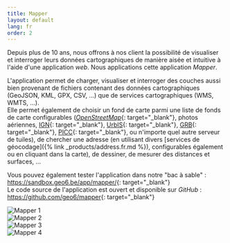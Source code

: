 ```yaml
---
title: Mapper
layout: default
lang: fr
order: 2
---
```


Depuis plus de 10 ans, nous offrons à nos client la possibilité de visualiser et interroger leurs données cartographiques de manière aisée et intuitive à l'aide d'une application *web*. Nous applications cette application *Mapper*.

L'application permet de charger, visualiser et interroger des couches aussi bien provenant de fichiers contenant des données cartographiques (GeoJSON, KML, GPX, CSV, ...) que de services cartographiques (WMS, WMTS, ...).  
Elle permet également de choisir un fond de carte parmi une liste de fonds de carte configurables ([*OpenStreetMap*](https://openstreetmap.org/){: target="_blank"}, photos aériennes, [IGN](https://www.ngi.be/){: target="_blank"}, [UrbIS](https://cirb.brussels/fr/nos-solutions/urbis-solutions/urbis-data){: target="_blank"}, [GRB](https://overheid.vlaanderen.be/informatie-vlaanderen/producten-diensten/basiskaart-vlaanderen-grb){: target="_blank"}, [PICC](http://geoportail.wallonie.be/georeferentiel/PICC){: target="_blank"}, ou n'importe quel autre serveur de tuiles), de chercher une adresse (en utilisant divers [services de géocodage]({% link _products/address.fr.md %}), configurables également ou en cliquant dans la carte), de dessiner, de mesurer des distances et surfaces, ...

Vous pouvez également tester l'application dans notre "bac à sable" : <https://sandbox.geo6.be/app/mapper/>{: target="_blank"}  
Le code source de l'application est ouvert et disponible sur *GitHub* : <https://github.com/geo6/mapper>{: target="_blank"}

<div class="row no-gutters">
	<div class="col mr-1"><img class="img-fluid" src="{{ 'assets/images/products/mapper-1.png' | relative_url }}" alt="Mapper 1"></div>
	<div class="col"><img class="img-fluid" src="{{ 'assets/images/products/mapper-2.png' | relative_url }}" alt="Mapper 2"></div>
</div>
<div class="row no-gutters mt-1">
	<div class="col mr-1"><img class="img-fluid" src="{{ 'assets/images/products/mapper-3.png' | relative_url }}" alt="Mapper 3"></div>
	<div class="col"><img class="img-fluid" src="{{ 'assets/images/products/mapper-4.png' | relative_url }}" alt="Mapper 4"></div>
</div>

